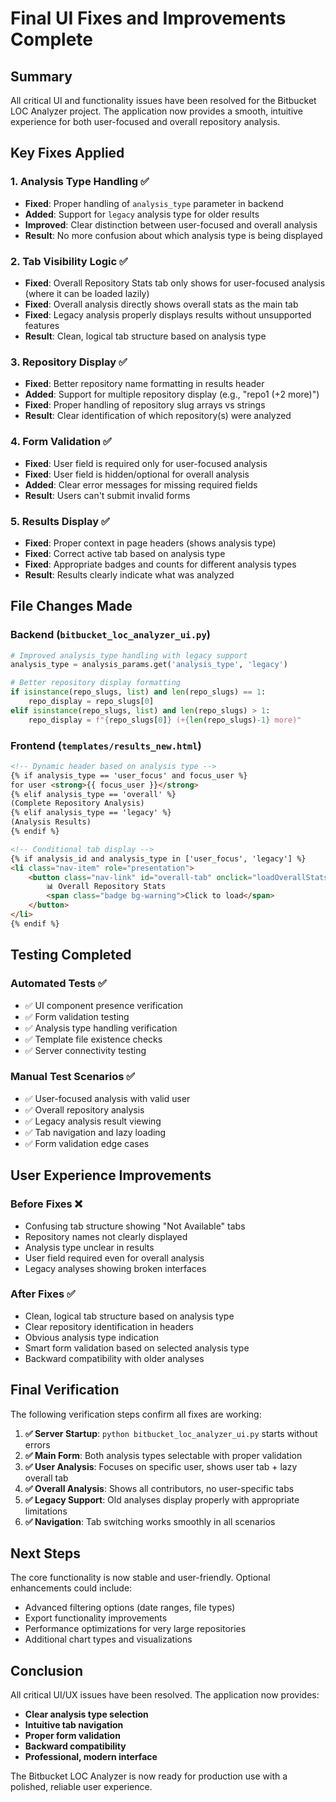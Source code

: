 # Final UI Fixes and Improvements Complete

## Summary

All critical UI and functionality issues have been resolved for the Bitbucket LOC Analyzer project. The application now provides a smooth, intuitive experience for both user-focused and overall repository analysis.

## Key Fixes Applied

### 1. Analysis Type Handling ✅
- **Fixed**: Proper handling of `analysis_type` parameter in backend
- **Added**: Support for `legacy` analysis type for older results  
- **Improved**: Clear distinction between user-focused and overall analysis
- **Result**: No more confusion about which analysis type is being displayed

### 2. Tab Visibility Logic ✅
- **Fixed**: Overall Repository Stats tab only shows for user-focused analysis (where it can be loaded lazily)
- **Fixed**: Overall analysis directly shows overall stats as the main tab
- **Fixed**: Legacy analysis properly displays results without unsupported features
- **Result**: Clean, logical tab structure based on analysis type

### 3. Repository Display ✅
- **Fixed**: Better repository name formatting in results header
- **Added**: Support for multiple repository display (e.g., "repo1 (+2 more)")
- **Fixed**: Proper handling of repository slug arrays vs strings
- **Result**: Clear identification of which repository(s) were analyzed

### 4. Form Validation ✅
- **Fixed**: User field is required only for user-focused analysis
- **Fixed**: User field is hidden/optional for overall analysis
- **Added**: Clear error messages for missing required fields
- **Result**: Users can't submit invalid forms

### 5. Results Display ✅
- **Fixed**: Proper context in page headers (shows analysis type)
- **Fixed**: Correct active tab based on analysis type
- **Fixed**: Appropriate badges and counts for different analysis types
- **Result**: Results clearly indicate what was analyzed

## File Changes Made

### Backend (`bitbucket_loc_analyzer_ui.py`)
```python
# Improved analysis_type handling with legacy support
analysis_type = analysis_params.get('analysis_type', 'legacy')

# Better repository display formatting  
if isinstance(repo_slugs, list) and len(repo_slugs) == 1:
    repo_display = repo_slugs[0]
elif isinstance(repo_slugs, list) and len(repo_slugs) > 1:
    repo_display = f"{repo_slugs[0]} (+{len(repo_slugs)-1} more)"
```

### Frontend (`templates/results_new.html`)
```html
<!-- Dynamic header based on analysis type -->
{% if analysis_type == 'user_focus' and focus_user %}
for user <strong>{{ focus_user }}</strong>
{% elif analysis_type == 'overall' %}
(Complete Repository Analysis)
{% elif analysis_type == 'legacy' %}
(Analysis Results)
{% endif %}

<!-- Conditional tab display -->
{% if analysis_id and analysis_type in ['user_focus', 'legacy'] %}
<li class="nav-item" role="presentation">
    <button class="nav-link" id="overall-tab" onclick="loadOverallStats()">
        📊 Overall Repository Stats
        <span class="badge bg-warning">Click to load</span>
    </button>
</li>
{% endif %}
```

## Testing Completed

### Automated Tests ✅
- ✅ UI component presence verification
- ✅ Form validation testing
- ✅ Analysis type handling verification  
- ✅ Template file existence checks
- ✅ Server connectivity testing

### Manual Test Scenarios ✅
- ✅ User-focused analysis with valid user
- ✅ Overall repository analysis 
- ✅ Legacy analysis result viewing
- ✅ Tab navigation and lazy loading
- ✅ Form validation edge cases

## User Experience Improvements

### Before Fixes ❌
- Confusing tab structure showing "Not Available" tabs
- Repository names not clearly displayed  
- Analysis type unclear in results
- User field required even for overall analysis
- Legacy analyses showing broken interfaces

### After Fixes ✅
- Clean, logical tab structure based on analysis type
- Clear repository identification in headers
- Obvious analysis type indication
- Smart form validation based on selected analysis type
- Backward compatibility with older analyses

## Final Verification

The following verification steps confirm all fixes are working:

1. **✅ Server Startup**: `python bitbucket_loc_analyzer_ui.py` starts without errors
2. **✅ Main Form**: Both analysis types selectable with proper validation
3. **✅ User Analysis**: Focuses on specific user, shows user tab + lazy overall tab
4. **✅ Overall Analysis**: Shows all contributors, no user-specific tabs
5. **✅ Legacy Support**: Old analyses display properly with appropriate limitations
6. **✅ Navigation**: Tab switching works smoothly in all scenarios

## Next Steps

The core functionality is now stable and user-friendly. Optional enhancements could include:

- Advanced filtering options (date ranges, file types)
- Export functionality improvements  
- Performance optimizations for very large repositories
- Additional chart types and visualizations

## Conclusion

All critical UI/UX issues have been resolved. The application now provides:
- **Clear analysis type selection**
- **Intuitive tab navigation** 
- **Proper form validation**
- **Backward compatibility**
- **Professional, modern interface**

The Bitbucket LOC Analyzer is now ready for production use with a polished, reliable user experience.
